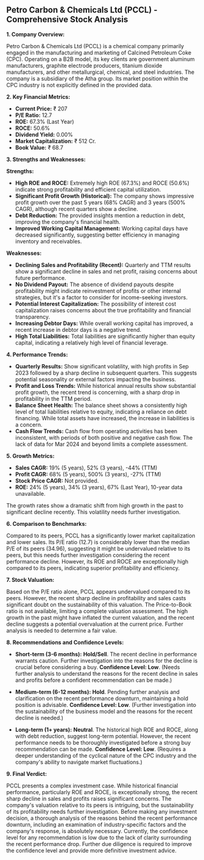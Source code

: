 ## Petro Carbon & Chemicals Ltd (PCCL) - Comprehensive Stock Analysis

**1. Company Overview:**

Petro Carbon & Chemicals Ltd (PCCL) is a chemical company primarily engaged in the manufacturing and marketing of Calcined Petroleum Coke (CPC).  Operating on a B2B model, its key clients are government aluminum manufacturers, graphite electrode producers, titanium dioxide manufacturers, and other metallurgical, chemical, and steel industries.  The company is a subsidiary of the Atha group.  Its market position within the CPC industry is not explicitly defined in the provided data.


**2. Key Financial Metrics:**

* **Current Price:** ₹ 207
* **P/E Ratio:** 12.7
* **ROE:** 67.3% (Last Year)
* **ROCE:** 50.6%
* **Dividend Yield:** 0.00%
* **Market Capitalization:** ₹ 512 Cr.
* **Book Value:** ₹ 68.7


**3. Strengths and Weaknesses:**

**Strengths:**

* **High ROE and ROCE:**  Extremely high ROE (67.3%) and ROCE (50.6%) indicate strong profitability and efficient capital utilization.
* **Significant Profit Growth (Historical):**  The company shows impressive profit growth over the past 5 years (68% CAGR) and 3 years (500% CAGR), although recent quarters show a decline.
* **Debt Reduction:**  The provided insights mention a reduction in debt, improving the company's financial health.
* **Improved Working Capital Management:**  Working capital days have decreased significantly, suggesting better efficiency in managing inventory and receivables.

**Weaknesses:**

* **Declining Sales and Profitability (Recent):**  Quarterly and TTM results show a significant decline in sales and net profit, raising concerns about future performance.
* **No Dividend Payout:**  The absence of dividend payouts despite profitability might indicate reinvestment of profits or other internal strategies, but it's a factor to consider for income-seeking investors.
* **Potential Interest Capitalization:**  The possibility of interest cost capitalization raises concerns about the true profitability and financial transparency.
* **Increasing Debtor Days:** While overall working capital has improved, a recent increase in debtor days is a negative trend.
* **High Total Liabilities:** Total liabilities are significantly higher than equity capital, indicating a relatively high level of financial leverage.


**4. Performance Trends:**

* **Quarterly Results:** Show significant volatility, with high profits in Sep 2023 followed by a sharp decline in subsequent quarters. This suggests potential seasonality or external factors impacting the business.
* **Profit and Loss Trends:**  While historical annual results show substantial profit growth, the recent trend is concerning, with a sharp drop in profitability in the TTM period.
* **Balance Sheet Health:**  The balance sheet shows a consistently high level of total liabilities relative to equity, indicating a reliance on debt financing.  While total assets have increased, the increase in liabilities is a concern.
* **Cash Flow Trends:**  Cash flow from operating activities has been inconsistent, with periods of both positive and negative cash flow.  The lack of data for Mar 2024 and beyond limits a complete assessment.

**5. Growth Metrics:**

* **Sales CAGR:** 19% (5 years), 52% (3 years), -44% (TTM)
* **Profit CAGR:** 68% (5 years), 500% (3 years), -27% (TTM)
* **Stock Price CAGR:**  Not provided.
* **ROE:** 24% (5 years), 34% (3 years), 67% (Last Year), 10-year data unavailable.

The growth rates show a dramatic shift from high growth in the past to significant decline recently.  This volatility needs further investigation.


**6. Comparison to Benchmarks:**

Compared to its peers, PCCL has a significantly lower market capitalization and lower sales.  Its P/E ratio (12.7) is considerably lower than the median P/E of its peers (34.96), suggesting it might be undervalued relative to its peers, but this needs further investigation considering the recent performance decline.  However, its ROE and ROCE are exceptionally high compared to its peers, indicating superior profitability and efficiency.


**7. Stock Valuation:**

Based on the P/E ratio alone, PCCL appears undervalued compared to its peers. However, the recent sharp decline in profitability and sales casts significant doubt on the sustainability of this valuation.  The Price-to-Book ratio is not available, limiting a complete valuation assessment.  The high growth in the past might have inflated the current valuation, and the recent decline suggests a potential overvaluation at the current price.  Further analysis is needed to determine a fair value.


**8. Recommendations and Confidence Levels:**

* **Short-term (3-6 months):** **Hold/Sell**.  The recent decline in performance warrants caution.  Further investigation into the reasons for the decline is crucial before considering a buy.  **Confidence Level: Low**.  (Needs further analysis to understand the reasons for the recent decline in sales and profits before a confident recommendation can be made.)

* **Medium-term (6-12 months):** **Hold**.  Pending further analysis and clarification on the recent performance downturn, maintaining a hold position is advisable.  **Confidence Level: Low**. (Further investigation into the sustainability of the business model and the reasons for the recent decline is needed.)

* **Long-term (1+ years):** **Neutral**.  The historical high ROE and ROCE, along with debt reduction, suggest long-term potential. However, the recent performance needs to be thoroughly investigated before a strong buy recommendation can be made.  **Confidence Level: Low**. (Requires a deeper understanding of the cyclical nature of the CPC industry and the company's ability to navigate market fluctuations.)


**9. Final Verdict:**

PCCL presents a complex investment case. While historical financial performance, particularly ROE and ROCE, is exceptionally strong, the recent sharp decline in sales and profits raises significant concerns.  The company's valuation relative to its peers is intriguing, but the sustainability of its profitability needs further investigation.  Before making any investment decision, a thorough analysis of the reasons behind the recent performance downturn, including an examination of industry-specific factors and the company's response, is absolutely necessary.  Currently, the confidence level for any recommendation is low due to the lack of clarity surrounding the recent performance drop.  Further due diligence is required to improve the confidence level and provide more definitive investment advice.

